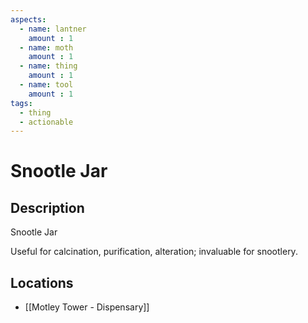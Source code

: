 ```yaml
---
aspects: 
  - name: lantner
    amount : 1
  - name: moth
    amount : 1
  - name: thing
    amount : 1
  - name: tool
    amount : 1
tags:
  - thing
  - actionable
---
```


# Snootle Jar

## Description
Snootle Jar

Useful for calcination, purification, alteration; invaluable for snootlery.
## Locations
- [[Motley Tower - Dispensary]]